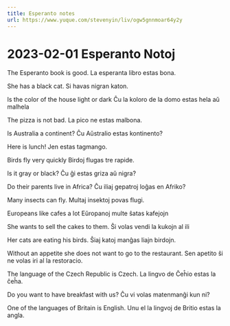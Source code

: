 ```yaml
---
title: Esperanto notes
url: https://www.yuque.com/stevenyin/liv/ogw5gnnmoar64y2y
---
```


<a name="thyY8"></a>

# 2023-02-01 Esperanto Notoj

The Esperanto book is good.
La esperanta libro estas bona.

She has a black cat.
Si havas nigran katon.

Is the color of the house light or dark
Ĉu la koloro de la domo estas hela aŭ malhela

The pizza is not bad.
La pico ne estas malbona.

Is Australia a continent?
Ĉu Aŭstralio estas kontinento?

Here is lunch!
Jen estas tagmango.

Birds fly very quickly
Birdoj flugas tre rapide.

Is it gray or black?
Ĉu ĝi estas griza aŭ nigra?

Do their parents live in Africa?
Ĉu iliaj gepatroj loĝas en Afriko?

Many insects can fly.
Multaj insektoj povas flugi.

Europeans like cafes a lot
Eŭropanoj multe ŝatas kafejojn

She wants to sell the cakes to them.
Ŝi volas vendi la kukojn al ili

Her cats are eating his birds.
Ŝiaj katoj manĝas liajn birdojn.

Without an appetite she does not want to go to the restaurant.
Sen apetito ŝi ne volas iri al la restoracio.

The language of the Czech Republic is Czech.
La lingvo de Ĉeĥio estas la ĉeĥa.

Do you want to have breakfast with us?
Ĉu vi volas matenmanĝi kun ni?

One of the languages of Britain is English.
Unu el la lingvoj de Britio estas la angla.
